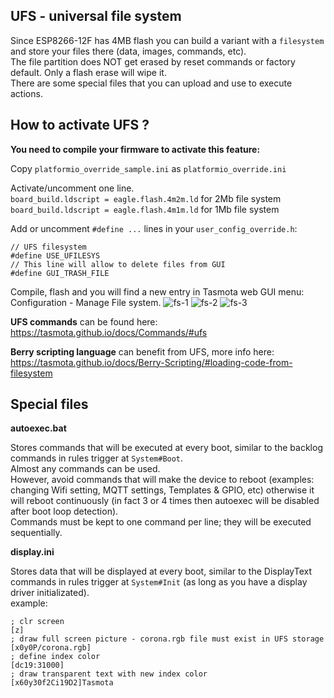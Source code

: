 ## UFS - universal file system

Since ESP8266-12F has 4MB flash you can build a variant with a `filesystem` and store your files there (data, images, commands, etc).<br>
The file partition does NOT get erased by reset commands or factory default. Only a flash erase will wipe it.<br>
There are some special files that you can upload and use to execute actions.

## How to activate UFS ?

**You need to compile your firmware to activate this feature:**

Copy `platformio_override_sample.ini` as `platformio_override.ini`

Activate/uncomment one line.<br>
`board_build.ldscript = eagle.flash.4m2m.ld` for 2Mb file system<br>
`board_build.ldscript = eagle.flash.4m1m.ld` for 1Mb file system

Add or uncomment `#define ...` lines in your `user_config_override.h`:
```
// UFS filesystem
#define USE_UFILESYS
// This line will allow to delete files from GUI
#define GUI_TRASH_FILE
```
Compile, flash and you will find a new entry in Tasmota web GUI menu:
Configuration - Manage File system.
![fs-1](https://user-images.githubusercontent.com/18531150/113911368-31da8000-97da-11eb-8f57-b08f371bdfd3.jpg)
![fs-2](https://user-images.githubusercontent.com/18531150/113911396-3868f780-97da-11eb-8726-d720180e013c.jpg)
![fs-3](https://user-images.githubusercontent.com/18531150/113980065-58ce9b80-9846-11eb-9f4b-a1c6b199e8fb.jpg)

**UFS commands** can be found here:<br>
https://tasmota.github.io/docs/Commands/#ufs

**Berry scripting language** can benefit from UFS,
more info here:<br>
https://tasmota.github.io/docs/Berry-Scripting/#loading-code-from-filesystem

## Special files

**autoexec.bat**

Stores commands that will be executed at every boot, similar to the backlog commands in rules trigger at `System#Boot`.<br>
Almost any commands can be used.<br>
However, avoid commands that will make the device to reboot (examples: changing Wifi setting, MQTT settings, Templates & GPIO, etc)
otherwise it will reboot continuously (in fact 3 or 4 times then autoexec will be disabled after boot loop detection).<br>
Commands must be kept to one command per line; they will be executed sequentially.

**display.ini**

Stores data that will be displayed at every boot, similar to the DisplayText commands in rules trigger at `System#Init` (as long as you have a display driver initializated).<br>
example:
```
; clr screen
[z]
; draw full screen picture - corona.rgb file must exist in UFS storage
[x0y0P/corona.rgb]
; define index color
[dc19:31000]
; draw transparent text with new index color
[x60y30f2Ci19D2]Tasmota
```

